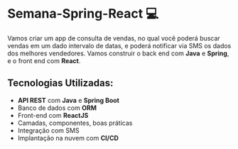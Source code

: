 # Semana-Spring-React :computer:
Vamos criar um app de consulta de vendas, no qual você poderá buscar vendas em um dado intervalo de datas, e poderá notificar via SMS os dados dos melhores vendedores. Vamos construir o back end com **Java** e **Spring**, e o front end com **React**.

## Tecnologias Utilizadas:
  - **API REST** com **Java** e **Spring Boot**
  - Banco de dados com **ORM**
  - Front-end com **ReactJS**
  - Camadas, componentes, boas práticas
  - Integração com SMS
  - Implantação na nuvem com **CI/CD**
